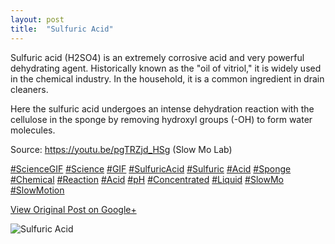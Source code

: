```yaml
---
layout: post
title:  "Sulfuric Acid"
---
```


Sulfuric acid (H2SO4) is an extremely corrosive acid and very powerful
dehydrating agent. Historically known as the "oil of vitriol," it is widely
used in the chemical industry. In the household, it is a common ingredient in
drain cleaners.  
  
Here the sulfuric acid undergoes an intense dehydration reaction with the
cellulose in the sponge by removing hydroxyl groups (-OH) to form water
molecules.  
  
Source: <https://youtu.be/pgTRZjd_HSg> (Slow Mo Lab)  
  
[#ScienceGIF](https://plus.google.com/s/%23ScienceGIF/posts)
[#Science](https://plus.google.com/s/%23Science/posts)
[#GIF](https://plus.google.com/s/%23GIF/posts)
[#SulfuricAcid](https://plus.google.com/s/%23SulfuricAcid/posts)
[#Sulfuric](https://plus.google.com/s/%23Sulfuric/posts)
[#Acid](https://plus.google.com/s/%23Acid/posts)
[#Sponge](https://plus.google.com/s/%23Sponge/posts)
[#Chemical](https://plus.google.com/s/%23Chemical/posts)
[#Reaction](https://plus.google.com/s/%23Reaction/posts)
[#Acid](https://plus.google.com/s/%23Acid/posts)
[#pH](https://plus.google.com/s/%23pH/posts)
[#Concentrated](https://plus.google.com/s/%23Concentrated/posts)
[#Liquid](https://plus.google.com/s/%23Liquid/posts)
[#SlowMo](https://plus.google.com/s/%23SlowMo/posts)
[#SlowMotion](https://plus.google.com/s/%23SlowMotion/posts)

[View Original Post on Google+](https://plus.google.com/+ColinSullender/posts/dB6NEhABYpL)

![Sulfuric Acid](/assets/img/2016-03-01-Sulfuric-Acid.gif)
